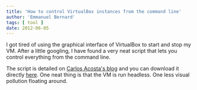 ```yaml
---
title: 'How to control VirtualBox instances from the command line'
author: 'Emmanuel Bernard'
tags: [ tool ]
date: 2012-06-05
---
```

I got tired of using the graphical interface of VirtualBox to start and stop my VM.
After a little googling, I have found a very neat script that lets you control everything
from the command line.

The script is detailed on [Carlos Acosta's blog][blog] and you can download it directly [here][script].
One neat thing is that the VM is run headless. One less visual pollution floating around.

[blog]: http://oracleexamples.wordpress.com/2011/08/12/virtualbox-script-to-control-virtual-machines/
[script]: http://db.tt/lE2g7lZ
